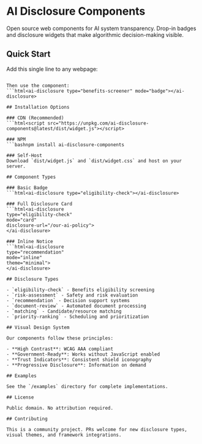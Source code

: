# AI Disclosure Components

Open source web components for AI system transparency. Drop-in badges and disclosure widgets that make algorithmic decision-making visible.

## Quick Start

Add this single line to any webpage:
```html<script src="https://unpkg.com/ai-disclosure-components@latest/dist/widget.js"></script>

Then use the component:
```html<ai-disclosure type="benefits-screener" mode="badge"></ai-disclosure>

## Installation Options

### CDN (Recommended)
```html<script src="https://unpkg.com/ai-disclosure-components@latest/dist/widget.js"></script>

### NPM
```bashnpm install ai-disclosure-components

### Self-Host
Download `dist/widget.js` and `dist/widget.css` and host on your server.

## Component Types

### Basic Badge
```html<ai-disclosure type="eligibility-check"></ai-disclosure>

### Full Disclosure Card
```html<ai-disclosure 
type="eligibility-check" 
mode="card"
disclosure-url="/our-ai-policy">
</ai-disclosure>

### Inline Notice
```html<ai-disclosure 
type="recommendation" 
mode="inline"
theme="minimal">
</ai-disclosure>

## Disclosure Types

- `eligibility-check` - Benefits eligibility screening
- `risk-assessment` - Safety and risk evaluation
- `recommendation` - Decision support systems
- `document-review` - Automated document processing
- `matching` - Candidate/resource matching
- `priority-ranking` - Scheduling and prioritization

## Visual Design System

Our components follow these principles:

- **High Contrast**: WCAG AAA compliant
- **Government-Ready**: Works without JavaScript enabled
- **Trust Indicators**: Consistent shield iconography
- **Progressive Disclosure**: Information on demand

## Examples

See the `/examples` directory for complete implementations.

## License

Public domain. No attribution required.

## Contributing

This is a community project. PRs welcome for new disclosure types, visual themes, and framework integrations.
